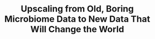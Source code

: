 ---
name: Rob Knight
email: robknight@ucsd.edu
photo: https://datascience.ucsd.edu/wp-content/uploads/2022/09/rob-knight.jpeg
website: knightlab.ucsd.edu
domain: A06
title: Upscaling from Old, Boring Microbiome Data to New Data That Will Change the World
bio: "My lab develops microbiome technologies, both computational and in the lab. I cofounded the Earth Microbiome Project and the American Gut Project/Microsetta, and was heavily involved in the Human Microbiome Project. We have related both human and environmental microbiome states to many different variables of clinical, scientific and/or societal importance. I also run or in leadership of several of UCSD's COVID-19 safety programs."
description: "Traditionally, we have read out microbial communities using just one gene, the 16S rRNA, which acts as a. taxonomic marker. Newer technologies allow us to read out all the genes in a sample and increasingly to assemble complete genomes. However, we have legacy datasets of millions of samples that, if upscaled, could transform our understanding of systems relevant to climate, biofuels, biodiversity/extinction, and the human body (with indications ranging from cancer to neuropsychiatric disease). We are looking for students interested in applying transformer or other advanced models to push the limits of what we can obtain from the old datasets, ground-truthed with some of the largest new microbiome datasets currently being generated in the world."
summer: "We primarily use Python. Please familiarize yourself with PyTorch, Qiita, and QIIME2. My Coursera course \"Gut Check\" and my TED talk are rather dated but give a sense of what we're trying to do overall."
oldstudent: https://drive.google.com/file/d/1DOY9-qMOsoCTTyfNKpg0BaX3MhXKZ_EM/view
prerequisites: None
time: Wednesday 3-4PM, In-Person
style: "Will involve PhD students and/or postdocs depending on what direction group takes, although I plan to be there every session except when unavoidable (e.g. travel). I usually allow several weeks to explore the general area then either encourage the team to focus on a project of their choosing or provide more directed guidance. The 2021 capstone project led to the campus wastewater dashboard we all use here: <a href='https://returntolearn.ucsd.edu/dashboard/index.html'>https://returntolearn.ucsd.edu/dashboard/index.html</a>"
seats: 8
tag: Bio
---